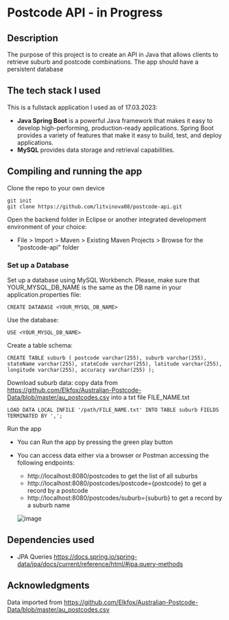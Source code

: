 # Postcode API - in Progress

## Description
The purpose of this project is to create an API in Java that allows clients to retrieve suburb and postcode combinations. The app should have a persistent database

## The tech stack I used
This is a fullstack application I used as of 17.03.2023:
- **Java Spring Boot** is a powerful Java framework that makes it easy to develop high-performing, production-ready applications. 
Spring Boot provides a variety of features that make it easy to build, test, and deploy applications.
- **MySQL** provides data storage and retrieval capabilities.

## Compiling and running the app
Clone the repo to your own device
```
git init
git clone https://github.com/litvinova08/postcode-api.git
```
Open the backend folder in Eclipse or another integrated development environment of your choice:

- File > Import > Maven > Existing Maven Projects > Browse for the "postcode-api" folder

### Set up a Database
Set up a database using MySQL Workbench. Please, make sure that YOUR_MYSQL_DB_NAME is the same as the DB name in your application.properties file:

`CREATE DATABASE <YOUR_MYSQL_DB_NAME>`


Use the database:

`USE <YOUR_MYSQL_DB_NAME>`


Create a table schema:

`CREATE TABLE suburb (
    postcode varchar(255),
    suburb varchar(255),
    stateName varchar(255),
    stateCode varchar(255),
    latitude varchar(255),
    longitude varchar(255),
    accuracy varchar(255)
);`

Download suburb data:
copy data from https://github.com/Elkfox/Australian-Postcode-Data/blob/master/au_postcodes.csv into a txt file FILE_NAME.txt

`LOAD DATA LOCAL INFILE '/path/FILE_NAME.txt' INTO TABLE suburb FIELDS TERMINATED BY ',';`


Run the app
- You can Run the app by pressing the green play button
- You can access data either via a browser or Postman accessing the following endpoints:
  - http://localhost:8080/postcodes to get the list of all suburbs
  - http://localhost:8080/postcodes/postcode={postcode} to get a record by a postcode
  - http://localhost:8080/postcodes/suburb={suburb} to get a record by a suburb name
  
  ![image](https://user-images.githubusercontent.com/37922356/225819145-a9ecc984-64be-41fc-9678-6fa7ba7853ed.png)
## Dependencies used
- JPA Queries https://docs.spring.io/spring-data/jpa/docs/current/reference/html/#jpa.query-methods

## Acknowledgments
Data imported from https://github.com/Elkfox/Australian-Postcode-Data/blob/master/au_postcodes.csv
